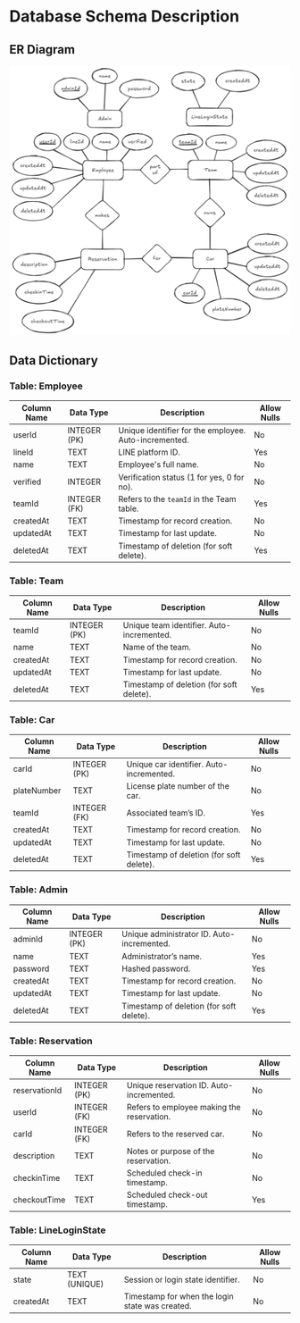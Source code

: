 # Database Schema Description

## ER Diagram

![ER Diagram](./images/Diagram.png)

## Data Dictionary

### Table: Employee
| Column Name | Data Type | Description | Allow Nulls |
|-------------|-----------|-------------|-------------|
| userId | INTEGER (PK) | Unique identifier for the employee. Auto-incremented. | No |
| lineId | TEXT | LINE platform ID. | Yes |
| name | TEXT | Employee's full name. | No |
| verified | INTEGER | Verification status (1 for yes, 0 for no). | No |
| teamId | INTEGER (FK) | Refers to the `teamId` in the Team table. | Yes |
| createdAt | TEXT | Timestamp for record creation. | No |
| updatedAt | TEXT | Timestamp for last update. | No |
| deletedAt | TEXT | Timestamp of deletion (for soft delete). | Yes |

### Table: Team
| Column Name | Data Type | Description | Allow Nulls |
|-------------|-----------|-------------|-------------|
| teamId | INTEGER (PK) | Unique team identifier. Auto-incremented. | No |
| name | TEXT | Name of the team. | No |
| createdAt | TEXT | Timestamp for record creation. | No |
| updatedAt | TEXT | Timestamp for last update. | No |
| deletedAt | TEXT | Timestamp of deletion (for soft delete). | Yes |

### Table: Car
| Column Name | Data Type | Description | Allow Nulls |
|-------------|-----------|-------------|-------------|
| carId | INTEGER (PK) | Unique car identifier. Auto-incremented. | No |
| plateNumber | TEXT | License plate number of the car. | No |
| teamId | INTEGER (FK) | Associated team’s ID. | Yes |
| createdAt | TEXT | Timestamp for record creation. | No |
| updatedAt | TEXT | Timestamp for last update. | No |
| deletedAt | TEXT | Timestamp of deletion (for soft delete). | Yes |

### Table: Admin
| Column Name | Data Type | Description | Allow Nulls |
|-------------|-----------|-------------|-------------|
| adminId | INTEGER (PK) | Unique administrator ID. Auto-incremented. | No |
| name | TEXT | Administrator’s name. | Yes |
| password | TEXT | Hashed password. | Yes |
| createdAt | TEXT | Timestamp for record creation. | No |
| updatedAt | TEXT | Timestamp for last update. | No |
| deletedAt | TEXT | Timestamp of deletion (for soft delete). | Yes |

### Table: Reservation
| Column Name | Data Type | Description | Allow Nulls |
|-------------|-----------|-------------|-------------|
| reservationId | INTEGER (PK) | Unique reservation ID. Auto-incremented. | No |
| userId | INTEGER (FK) | Refers to employee making the reservation. | No |
| carId | INTEGER (FK) | Refers to the reserved car. | No |
| description | TEXT | Notes or purpose of the reservation. | No |
| checkinTime | TEXT | Scheduled check-in timestamp. | No |
| checkoutTime | TEXT | Scheduled check-out timestamp. | Yes |

### Table: LineLoginState
| Column Name | Data Type | Description | Allow Nulls |
|-------------|-----------|-------------|-------------|
| state | TEXT (UNIQUE) | Session or login state identifier. | No |
| createdAt | TEXT | Timestamp for when the login state was created. | No |
